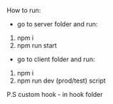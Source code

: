 How to run:

- go to server folder and run:

1. npm i
2. npm run start
    
- go to client folder and run:

1. npm i
2. npm run dev (prod/test) script

P.S custom hook - in hook folder